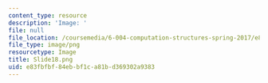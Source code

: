 ```yaml
---
content_type: resource
description: 'Image: '
file: null
file_location: /coursemedia/6-004-computation-structures-spring-2017/e83fbfbf84ebbf1ca81bd369302a9383_Slide18.png
file_type: image/png
resourcetype: Image
title: Slide18.png
uid: e83fbfbf-84eb-bf1c-a81b-d369302a9383
---
```

